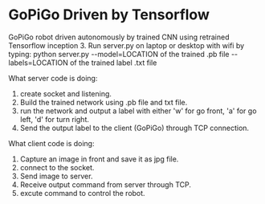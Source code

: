 # GoPiGo Driven by Tensorflow
GoPiGo robot driven autonomously by trained CNN using retrained Tensorflow inception 3.
Run server.py on laptop or desktop with wifi by typing:
   python server.py --model=LOCATION of the trained .pb file --labels=LOCATION of the trained label .txt file
   
What server code is doing:
1. create socket and listening. 
2. Build the trained network using .pb file and txt file.
3. run the network and output a label with either 'w' for go front, 'a' for go left, 'd' for turn right.
4. Send the output label to the client (GoPiGo) through TCP connection.

What client code is doing:
1. Capture an image in front and save it as jpg file. 
2. connect to the socket.
3. Send image to server.
4. Receive output command from server through TCP.
5. excute command to control the robot.


